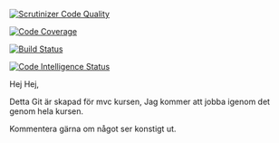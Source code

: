 [![Scrutinizer Code Quality](https://scrutinizer-ci.com/g/teophilsimao/report/badges/quality-score.png?b=main)](https://scrutinizer-ci.com/g/teophilsimao/report/?branch=main)

[![Code Coverage](https://scrutinizer-ci.com/g/teophilsimao/report/badges/coverage.png?b=main)](https://scrutinizer-ci.com/g/teophilsimao/report/?branch=main)

[![Build Status](https://scrutinizer-ci.com/g/teophilsimao/report/badges/build.png?b=main)](https://scrutinizer-ci.com/g/teophilsimao/report/build-status/main)

[![Code Intelligence Status](https://scrutinizer-ci.com/g/teophilsimao/report/badges/code-intelligence.svg?b=main)](https://scrutinizer-ci.com/code-intelligence)

Hej Hej, 

Detta Git är skapad för mvc kursen, Jag kommer att jobba igenom det genom hela kursen.

Kommentera gärna om något ser konstigt ut.